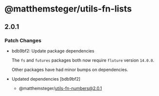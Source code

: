 # @matthemsteger/utils-fn-lists

## 2.0.1
### Patch Changes

- bdb9bf2: Update package dependencies
  
  The `fs` and `futures` packages both now require `fluture` version `14.0.0`.
  
  Other packages have had minor bumps on dependencies.
- Updated dependencies [bdb9bf2]
  - @matthemsteger/utils-fn-numbers@2.0.1

